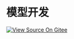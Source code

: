 # 模型开发

[![View Source On Gitee](https://mindspore-website.obs.cn-north-4.myhuaweicloud.com/website-images/master/resource/_static/logo_source_zh_cn.svg)](https://gitee.com/mindspore/docs/blob/master/docs/mindspore/source_zh_cn/model_infer/ms_infer/model_dev.md)
